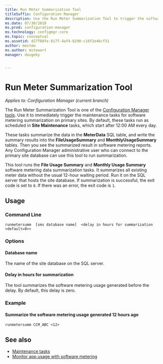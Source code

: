 ```yaml
---
title: Run Meter Summarization Tool
titleSuffix: Configuration Manager
description: Use the Run Meter Summarization Tool to trigger the software metering summarization tasks in Configuration Manager.
ms.date: 07/30/2018
ms.prod: configuration-manager
ms.technology: configmgr-core
ms.topic: conceptual
ms.assetid: d27f88fe-817f-4af4-b290-c16f2e46cf31
author: mestew
ms.author: mstewart
manager: dougeby


---
```


# Run Meter Summarization Tool

*Applies to: Configuration Manager (current branch)*

The Run Meter Summarization Tool is one of the [Configuration Manager tools](tools.md). Use it to immediately trigger the maintenance tasks for software metering summarization on primary sites. By default, these tasks run as scheduled in **Site Maintenance** tasks, which start after 12:00 AM every day. 

These tasks summarize the data in the **MeterData** SQL table, and write the summary results into the **FileUsageSummary** and **MonthlyUsageSummary** tables. Then you see the summarized result in software metering reports. Any Configuration Manager administrative user who can connect to the primary site database can use this tool to run summarization. 

This tool runs the **File Usage Summary** and **Monthly Usage Summary** software metering data summarization tasks. It summarizes all existing meter data without the usual 12-hour waiting period. Run it on the SQL server that hosts the site database. If summarization is successful, the exit code is set to `0`. If there was an error, the exit code is `1`.



## Usage

### Command Line

`runmetersumm  [sms database name]  <delay in hours for summarization <default=0>>`


### Options

#### Database name
The name of the site database on the SQL server.

#### Delay in hours for summarization
The tool summarizes the software metering usage generated before the delay. By default, this delay is zero.


### Example

#### Summarize the software metering usage generated 12 hours ago

`runmetersumm CCM_ABC <12>`



## See also

- [Maintenance tasks](../servers/manage/maintenance-tasks.md)
- [Monitor app usage with software metering](../../apps/deploy-use/monitor-app-usage-with-software-metering.md)
